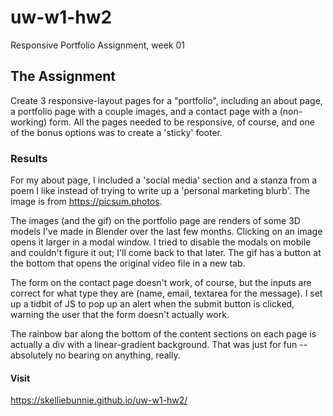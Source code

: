 # uw-w1-hw2
Responsive Portfolio Assignment, week 01

## The Assignment
Create 3 responsive-layout pages for a "portfolio", including an about page, a portfolio page with a couple images, and a contact page with a (non-working) form. All the pages needed to be responsive, of course, and one of the bonus options was to create a 'sticky' footer.

### Results
For my about page, I included a 'social media' section and a stanza from a poem I like instead of trying to write up a 'personal marketing blurb'. The image is from https://picsum.photos.

The images (and the gif) on the portfolio page are renders of some 3D models I've made in Blender over the last few months. Clicking on an image opens it larger in a modal window. I tried to disable the modals on mobile and couldn't figure it out; I'll come back to that later. The gif has a button at the bottom that opens the original video file in a new tab.

The form on the contact page doesn't work, of course, but the inputs are correct for what type they are (name, email, textarea for the message). I set up a tidbit of JS to pop up an alert when the submit button is clicked, warning the user that the form doesn't actually work.

The rainbow bar along the bottom of the content sections on each page is actually a div with a linear-gradient background. That was just for fun -- absolutely no bearing on anything, really.

#### Visit
https://skelliebunnie.github.io/uw-w1-hw2/

